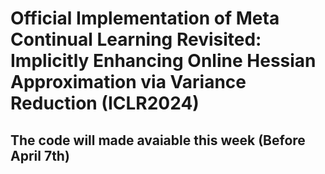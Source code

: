 # Official Implementation of Meta Continual Learning Revisited: Implicitly Enhancing Online Hessian Approximation via Variance Reduction (ICLR2024)

## The code will made avaiable this week (Before April 7th)
